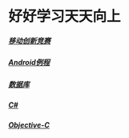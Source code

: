 # 好好学习天天向上

##### [移动创新竞赛](https://hbu.github.io/MobileTeminalContest/)
##### [Android例程](https://github.com/HBU/AndroidDemo)
##### [数据库](https://hbu.github.io/DataBase/)
##### [C#](https://github.com/HBU/C-Sharp.net)
##### [Objective-C](https://github.com/HBU/Apple)
